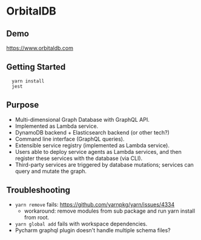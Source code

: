 # OrbitalDB

## Demo

https://www.orbitaldb.com


## Getting Started

~~~~
  yarn install
  jest
~~~~


## Purpose

- Multi-dimensional Graph Database with GraphQL API.
- Implemented as Lambda service.
- DynamoDB backend + Elasticsearch backend (or other tech?)
- Command line interface (GraphQL queries).
- Extensible service registry (implemented as Lambda service).
- Users able to deploy service agents as Lambda services, and then register these services with the database (via CLI).
- Third-party services are triggered by database mutations; services can query and mutate the graph.


## Troubleshooting

- `yarn remove` fails: https://github.com/yarnpkg/yarn/issues/4334
  - workaround: remove modules from sub package and run yarn install from root.
- `yarn global add` fails with workspace dependencies.
- Pycharm graphql plugin doesn't handle multiple schema files?


